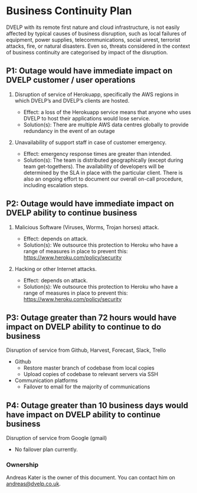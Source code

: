 # Business Continuity Plan

DVELP with its remote first nature and cloud infrastructure, is not easily
affected by typical causes of business disruption, such as local failures of
equipment, power supplies, telecommunications, social unrest, terrorist attacks,
fire, or natural disasters. Even so, threats considered in the context of
business continuity are categorised by impact of the disruption.

## P1: Outage would have immediate impact on DVELP customer / user operations

1. Disruption of service of Herokuapp, specifically the AWS regions in which
DVELP’s and DVELP’s clients are hosted.
    * Effect: a loss of the Herokuapp service means that anyone who uses DVELP to
    host their applications would lose service.
    * Solution(s): There are multiple AWS data centres globally to provide
    redundancy in the event of an outage

2. Unavailability of support staff in case of customer emergency.
    * Effect: emergency response times are greater than intended.
    * Solution(s): The team is distributed geographically (except during team
    get-togethers). The availability of developers will be determined by the SLA
    in place with the particular client. There is also an ongoing effort to
    document our overall on-call procedure, including escalation steps.

## P2: Outage would have immediate impact on DVELP ability to continue business

1. Malicious Software (Viruses, Worms, Trojan horses) attack.
    * Effect: depends on attack.
    * Solution(s): We outsource this protection to Heroku who have a range of
    measures in place to prevent this: https://www.heroku.com/policy/security

2.
    Hacking or other Internet attacks.
    * Effect: depends on attack.
    * Solution(s): We outsource this protection to Heroku who have a range of
    measures in place to prevent this: https://www.heroku.com/policy/security

## P3: Outage greater than 72 hours would have impact on DVELP ability to continue to do business

Disruption of service from Github, Harvest, Forecast, Slack, Trello
* Github
  * Restore master branch of codebase from local copies
  * Upload copies of codebase to relevant servers via SSH
* Communication platforms
  * Failover to email for the majority of communications

## P4: Outage greater than 10 business days would have impact on DVELP ability to continue business

Disruption of service from Google (gmail)
* No failover plan currently.

### Ownership

Andreas Kater is the owner of this document. You can contact him on
<andreas@dvelp.co.uk>.
